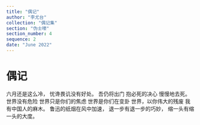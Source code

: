 ```yaml
---
title: "偶记"
author: "李尤台"
collection: "偶记集"
section: "伪士嚎"
section_number: 4
sequence: 2
date: "June 2022"
---
```


# 偶记

六月还是这么冷，
忧谗畏讥没有好处。
吾仍将出门
抱必死的决心
慢慢地去死。
世界没有危险
世界只是你们的焦虑
世界是你们在变卦
世界，以你伟大的残废
我有中国人的麻木。
鲁迅的纸烟在风中加速，
退一步有退一步的巧妙，
缩一头有缩一头的大度。
